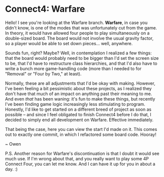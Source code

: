 # Connect4: Warfare
Hello! I see you're looking at the Warfare branch. **Warfare**, in case you didn't know, is one of the modes that was unfortunately cut from the game. In theory, it would have allowed four people to play simultaneously on a double-sized board. The board would not involve the usual gravity factor, so a player would be able to set down pieces... well, anywhere.

Sounds fun, right? Maybe? Well, in contemplation I realized a few things: that the board would probably need to be bigger than I'd set the screen size to be, that I'd have to restructure class hierarchies, and that I'd also have to write a bunch more game-handling code (more than I needed to for "Removal" or "Four by Two," at least). 

Normally, these are all adjustments that I'd be okay with making. However, I've been feeling a bit pessimistic about these projects, as I realized they don't have that much of an impact on anything past their meaning to me. And even _that_ has been waning: it's fun to make these things, but recently I've been finding game logic increasingly less stimulating to program. Honestly, I'd like to get started on a different breed of project as soon as possible – and since I feel obligated to finish Connect4 before I do that, I decided to simply end all development on Warfare. Effective immediately.

That being the case, here you can view the start I'd made on it. This comes out to exactly one commit, in which I refactored some board code. Hooray!

~ Owen

P.S. Another reason for Warfare's discontinuation is that I doubt it would see much use. If I'm wrong about that, and you really want to play some 4P Connect Four, you can let me know. And I can have it up for you in about a day. :)
